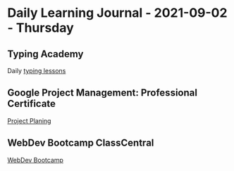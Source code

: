 # Daily Learning Journal - 2021-09-02 - Thursday

## Typing Academy

Daily [typing lessons](https://www.typing.academy/typing-tutor/lessons)

## Google Project Management: Professional Certificate

[Project Planing](https://www.coursera.org/learn/project-planning-google/home/)

## WebDev Bootcamp ClassCentral

[WebDev Bootcamp](https://www.classcentral.com/groups/webdev-bootcamp-fall-2021)
